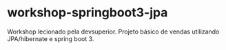 # workshop-springboot3-jpa
Workshop lecionado pela devsuperior.
Projeto básico de vendas utilizando JPA/hibernate e spring boot 3.
